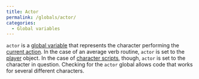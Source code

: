 ```yaml
---
title: Actor
permalink: /globals/actor/
categories: 
  - Global variables
---
```


`actor` is a [global variable](basics/global/) that represents the
character performing the [current action](globals/verbroutine/). In
the case of an average verb routine, `actor` is set to the
[player](globals/player/) object. In the case of
[character scripts](characters/scripts/), though, `actor` is set to the 
character in question. Checking for the `actor` global allows code that works
for several different characters.
